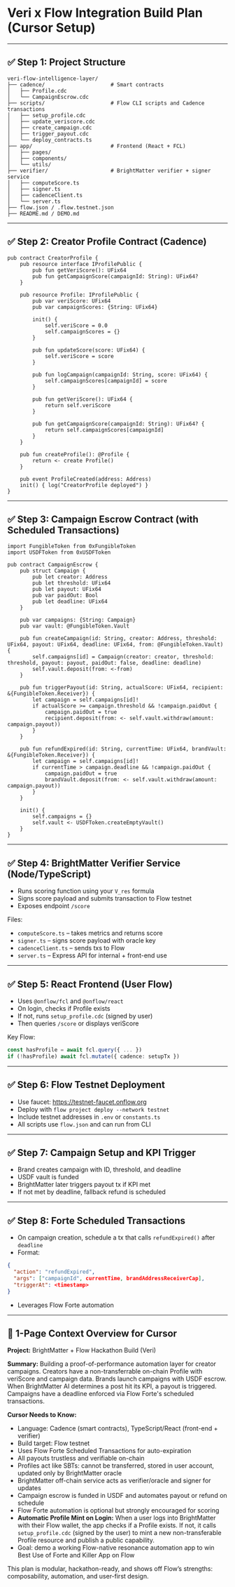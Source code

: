 # Veri x Flow Integration Build Plan (Cursor Setup)

---

## ✅ Step 1: Project Structure
```
veri-flow-intelligence-layer/
├── cadence/                     # Smart contracts
│   ├── Profile.cdc
│   └── CampaignEscrow.cdc
├── scripts/                     # Flow CLI scripts and Cadence transactions
│   ├── setup_profile.cdc
│   ├── update_veriscore.cdc
│   ├── create_campaign.cdc
│   ├── trigger_payout.cdc
│   └── deploy_contracts.ts
├── app/                         # Frontend (React + FCL)
│   ├── pages/
│   ├── components/
│   └── utils/
├── verifier/                    # BrightMatter verifier + signer service
│   ├── computeScore.ts
│   ├── signer.ts
│   ├── cadenceClient.ts
│   └── server.ts
├── flow.json / .flow.testnet.json
├── README.md / DEMO.md
```

---

## ✅ Step 2: Creator Profile Contract (Cadence)
```cadence
pub contract CreatorProfile {
    pub resource interface IProfilePublic {
        pub fun getVeriScore(): UFix64
        pub fun getCampaignScore(campaignId: String): UFix64?
    }

    pub resource Profile: IProfilePublic {
        pub var veriScore: UFix64
        pub var campaignScores: {String: UFix64}

        init() {
            self.veriScore = 0.0
            self.campaignScores = {}
        }

        pub fun updateScore(score: UFix64) {
            self.veriScore = score
        }

        pub fun logCampaign(campaignId: String, score: UFix64) {
            self.campaignScores[campaignId] = score
        }

        pub fun getVeriScore(): UFix64 {
            return self.veriScore
        }

        pub fun getCampaignScore(campaignId: String): UFix64? {
            return self.campaignScores[campaignId]
        }
    }

    pub fun createProfile(): @Profile {
        return <- create Profile()
    }

    pub event ProfileCreated(address: Address)
    init() { log("CreatorProfile deployed") }
}
```

---

## ✅ Step 3: Campaign Escrow Contract (with Scheduled Transactions)
```cadence
import FungibleToken from 0xFungibleToken
import USDFToken from 0xUSDFToken

pub contract CampaignEscrow {
    pub struct Campaign {
        pub let creator: Address
        pub let threshold: UFix64
        pub let payout: UFix64
        pub var paidOut: Bool
        pub let deadline: UFix64
    }

    pub var campaigns: {String: Campaign}
    pub var vault: @FungibleToken.Vault

    pub fun createCampaign(id: String, creator: Address, threshold: UFix64, payout: UFix64, deadline: UFix64, from: @FungibleToken.Vault) {
        self.campaigns[id] = Campaign(creator: creator, threshold: threshold, payout: payout, paidOut: false, deadline: deadline)
        self.vault.deposit(from: <-from)
    }

    pub fun triggerPayout(id: String, actualScore: UFix64, recipient: &{FungibleToken.Receiver}) {
        let campaign = self.campaigns[id]!
        if actualScore >= campaign.threshold && !campaign.paidOut {
            campaign.paidOut = true
            recipient.deposit(from: <- self.vault.withdraw(amount: campaign.payout))
        }
    }

    pub fun refundExpired(id: String, currentTime: UFix64, brandVault: &{FungibleToken.Receiver}) {
        let campaign = self.campaigns[id]!
        if currentTime > campaign.deadline && !campaign.paidOut {
            campaign.paidOut = true
            brandVault.deposit(from: <- self.vault.withdraw(amount: campaign.payout))
        }
    }

    init() {
        self.campaigns = {}
        self.vault <- USDFToken.createEmptyVault()
    }
}
```

---

## ✅ Step 4: BrightMatter Verifier Service (Node/TypeScript)
- Runs scoring function using your `V_res` formula
- Signs score payload and submits transaction to Flow testnet
- Exposes endpoint `/score`

Files:
- `computeScore.ts` – takes metrics and returns score
- `signer.ts` – signs score payload with oracle key
- `cadenceClient.ts` – sends txs to Flow
- `server.ts` – Express API for internal + front-end use

---

## ✅ Step 5: React Frontend (User Flow)
- Uses `@onflow/fcl` and `@onflow/react`
- On login, checks if Profile exists
- If not, runs `setup_profile.cdc` (signed by user)
- Then queries `/score` or displays veriScore

Key Flow:
```ts
const hasProfile = await fcl.query({ ... })
if (!hasProfile) await fcl.mutate({ cadence: setupTx })
```

---

## ✅ Step 6: Flow Testnet Deployment
- Use faucet: https://testnet-faucet.onflow.org
- Deploy with `flow project deploy --network testnet`
- Include testnet addresses in `.env` or `constants.ts`
- All scripts use `flow.json` and can run from CLI

---

## ✅ Step 7: Campaign Setup and KPI Trigger
- Brand creates campaign with ID, threshold, and deadline
- USDF vault is funded
- BrightMatter later triggers payout tx if KPI met
- If not met by deadline, fallback refund is scheduled

---

## ✅ Step 8: Forte Scheduled Transactions
- On campaign creation, schedule a tx that calls `refundExpired()` after `deadline`
- Format:
```json
{
  "action": "refundExpired",
  "args": ["campaignId", currentTime, brandAddressReceiverCap],
  "triggerAt": <timestamp>
}
```
- Leverages Flow Forte automation

---

## 📄 1-Page Context Overview for Cursor

**Project:** BrightMatter + Flow Hackathon Build (Veri)

**Summary:**
Building a proof-of-performance automation layer for creator campaigns. Creators have a non-transferrable on-chain Profile with veriScore and campaign data. Brands launch campaigns with USDF escrow. When BrightMatter AI determines a post hit its KPI, a payout is triggered. Campaigns have a deadline enforced via Flow Forte's scheduled transactions.

**Cursor Needs to Know:**
- Language: Cadence (smart contracts), TypeScript/React (front-end + verifier)
- Build target: Flow testnet
- Uses Flow Forte Scheduled Transactions for auto-expiration
- All payouts trustless and verifiable on-chain
- Profiles act like SBTs: cannot be transferred, stored in user account, updated only by BrightMatter oracle
- BrightMatter off-chain service acts as verifier/oracle and signer for updates
- Campaign escrow is funded in USDF and automates payout or refund on schedule
- Flow Forte automation is optional but strongly encouraged for scoring
- **Automatic Profile Mint on Login:** When a user logs into BrightMatter with their Flow wallet, the app checks if a Profile exists. If not, it calls `setup_profile.cdc` (signed by the user) to mint a new non-transferable Profile resource and publish a public capability.
- Goal: demo a working Flow-native resonance automation app to win Best Use of Forte and Killer App on Flow

This plan is modular, hackathon-ready, and shows off Flow’s strengths: composability, automation, and user-first design.

